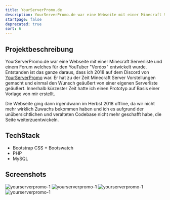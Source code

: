 ```yaml
---
title: YourServerPromo.de
description: YourServerPromo.de war eine Webseite mit einer Minecraft Serverliste und einem Forum welches für den YouTuber YourServerPromo entwickelt wurde.
startpage: false
deprecated: true
sort: 6
---
```


## Projektbeschreibung
YourServerPromo.de war eine Webseite mit einer Minecraft Serverliste und einem Forum welches für den YouTuber "Verdox" entwickelt wurde.
Entstanden ist das ganze daraus, dass ich 2018 auf dem Discord von [YourServerPromo](https://www.youtube.com/user/YourServerPromo) war.
Er hat zu der Zeit Minecraft Server Vorstellungen gemacht und einmal den Wunsch geäußert von einer eigenen Serverliste geäußert.
Innerhalb kürzester Zeit hatte ich einen Prototyp auf Basis einer Vorlage von mir erstellt.

Die Webseite ging dann irgendwann im Herbst 2018 offline,
da wir nicht mehr wirklich Zuwachs bekommen haben und ich es aufgrund der unübersichtlichen und veralteten Codebase nicht mehr geschafft habe, die Seite weiterzuentwickeln.

## TechStack
- Bootstrap CSS + Bootswatch
- PHP
- MySQL

## Screenshots
![yourserverpromo-1](/blog-assets/yourserverpromo-1.png)
![yourserverpromo-1](/blog-assets/yourserverpromo-2.png)
![yourserverpromo-1](/blog-assets/yourserverpromo-3.png)
![yourserverpromo-1](/blog-assets/yourserverpromo-preview.jpg)